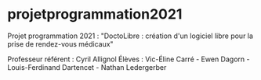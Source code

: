 # projetprogrammation2021
Projet programmation 2021 : "DoctoLibre : création d'un logiciel libre pour la prise de rendez-vous médicaux"

Professeur référent : Cyril Allignol
Élèves : Vic-Éline Carré - Ewen Dagorn - Louis-Ferdinand Dartencet - Nathan Ledergerber
